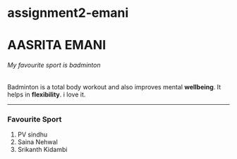 # assignment2-emani
# AASRITA EMANI
###### My favourite sport is badminton
Badminton is a total body workout and also improves mental **wellbeing**. It helps in **flexibility**. i love it.

-----

### Favourite Sport
1. PV sindhu
2. Saina Nehwal
3. Srikanth Kidambi

